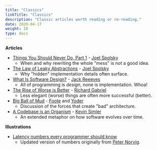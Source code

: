 ```yaml
---
title: "Classics"
linkTitle: "Classics"
description: "Classic articles worth reading or re-reading."
date: 2020-04-17
weight: 10
type: docs
---
```


**Articles**

* [Things You Should Never Do, Part 1](https://www.joelonsoftware.com/2000/04/06/things-you-should-never-do-part-i/) - [Joel Spolsky](https://www.joelonsoftware.com/about-me/)
  * When and why rewriting the whole "mess" is not a good idea.
* [The Law of Leaky Abstractions](https://www.joelonsoftware.com/2002/11/11/the-law-of-leaky-abstractions/) - [Joel Spolsky](https://www.joelonsoftware.com/about-me/)
  * Why "hidden" implementation details often surface.
* [What Is Software Design?](https://www.developerdotstar.com/mag/articles/reeves_design.html) - [Jack Reeeves](http://www.bleading-edge.com/)
  * All of programming is *design*, none is implementation. Whoa!
* [The Rise of Worse is Better](https://www.dreamsongs.com/RiseOfWorseIsBetter.html) - [Richard Gabriel](https://www.dreamsongs.com/Bio.html) 
  * Less elegant (worse) things are often more successful (better).
* [Big Ball of Mud](http://www.laputan.org/mud/) - [Foote](http://www.laputan.org/) and [Yoder](https://joeyoder.com/)
  * Discussion of the forces that create "bad" architecture.
* [A Codebase is an Organism](https://meltingasphalt.com/a-codebase-is-an-organism/) - [Kevin Simler](https://meltingasphalt.com/about/)
  * An extended metaphor on how software evolves over time.

**Illustrations**

* [Latency numbers every programmer should know](https://gist.github.com/hellerbarde/2843375#file-latency-markdown)
  * Updated version of numbers originally from [Peter Norvig](http://norvig.com/21-days.html#answers).
